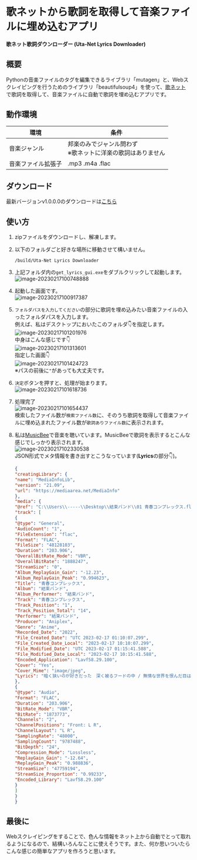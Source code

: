 # 歌ネットから歌詞を取得して音楽ファイルに埋め込むアプリ

**歌ネット歌詞ダウンローダー (Uta-Net Lyrics Downloader)**

## 概要

Pythonの音楽ファイルのタグを編集できるライブラリ「mutagen」と、Webスクレイピングを行うためのライブラリ「beautifulsoup4」を使って、[歌ネット](https://www.uta-net.com/)で歌詞を取得して、音楽ファイルに自動で歌詞を埋め込むアプリです。

## 動作環境

| 環境               | 条件                                                         |
| ------------------ | ------------------------------------------------------------ |
| 音楽ジャンル       | 邦楽のみでジャンル問わず<br />※歌ネットに洋楽の歌詞はありません |
| 音楽ファイル拡張子 | .mp3 .m4a .flac                                              |

## ダウンロード

最新バージョンv1.0.0.0のダウンロードは[こちら](https://github.com/yuusanx3/get_lyrics_from_utanet_release/releases/tag/v1.0.0.0)

## 使い方

1. zipファイルをダウンロードし、解凍します。

2. 以下のフォルダごと好きな場所に移動させて構いません。  
   ```
   /build/Uta-Net Lyrics Downloader
   ```

3. 上記フォルダ内の`get_lyrics_gui.exe`をダブルクリックして起動します。  
   ![image-20230217100748888](./README.assets/image-20230217100748888.png)

4. 起動した画面です。  
   ![image-20230217100917387](./README.assets/image-20230217100917387.png)

5. `フォルダパスを入力してください`の部分に歌詞を埋め込みたい音楽ファイルの入ったフォルダパスを入力します。  
   例えば、私はデスクトップにおいたこのフォルダ👇を指定します。  
   ![image-20230217101201976](./README.assets/image-20230217101201976.png)  
   中身はこんな感じです👇  
   ![image-20230217101313601](./README.assets/image-20230217101313601.png)  
   指定した画面👇  
   ![image-20230217101424723](./README.assets/image-20230217101424723.png)  
   ※パスの前後に`"`があっても大丈夫です。

6. `決定`ボタンを押すと、処理が始まります。  
   ![image-20230217101618736](./README.assets/image-20230217101618736.png)  

7. 処理完了  
   ![image-20230217101654437](./README.assets/image-20230217101654437.png)    
   検索したファイル数が`検索ファイル数`に、そのうち歌詞を取得して音楽ファイルに埋め込まれたファイル数が`歌詞ありファイル数`に表示されます。

8. 私は[MusicBee](https://www.getmusicbee.com/)で音楽を聴いています。MusicBeeで歌詞を表示するとこんな感じでしっかり表示されます。  
   ![image-20230217102330538](./README.assets/image-20230217102330538.png)    
   JSON形式でメタ情報を書き出すとこうなっています(**Lyrics**の部分👇)。  

   ```json
   {
   "creatingLibrary": {
   "name": "MediaInfoLib",
   "version": "21.09",
   "url": "https://mediaarea.net/MediaInfo"
   },
   "media": {
   "@ref": "C:\\Users\\-----\\Desktop\\結束バンド\\01 青春コンプレックス.flac",
   "track": [
   {
   "@type": "General",
   "AudioCount": "1",
   "FileExtension": "flac",
   "Format": "FLAC",
   "FileSize": "48128103",
   "Duration": "203.906",
   "OverallBitRate_Mode": "VBR",
   "OverallBitRate": "1888247",
   "StreamSize": "0",
   "Album_ReplayGain_Gain": "-12.23",
   "Album_ReplayGain_Peak": "0.994623",
   "Title": "青春コンプレックス",
   "Album": "結束バンド",
   "Album_Performer": "結束バンド",
   "Track": "青春コンプレックス",
   "Track_Position": "1",
   "Track_Position_Total": "14",
   "Performer": "結束バンド",
   "Producer": "Aniplex",
   "Genre": "Anime",
   "Recorded_Date": "2022",
   "File_Created_Date": "UTC 2023-02-17 01:10:07.299",
   "File_Created_Date_Local": "2023-02-17 10:10:07.299",
   "File_Modified_Date": "UTC 2023-02-17 01:15:41.588",
   "File_Modified_Date_Local": "2023-02-17 10:15:41.588",
   "Encoded_Application": "Lavf58.29.100",
   "Cover": "Yes",
   "Cover_Mime": "image/jpeg",
   "Lyrics": "暗く狭いのが好きだった　深く被るフードの中 / 無情な世界を恨んだ目は　どうしようもなく愛を欲してた /  / 雨に濡れるのが好きだった　曇った顔が似合うから / 嵐に怯えてるフリをして　空が割れるのを待っていたんだ /  / かき鳴らせ　光のファズで　雷鳴を　轟かせたいんだ / 打ち鳴らせ　痛みの先へ　どうしよう！　大暴走獰猛な鼓動を /  / 悲しい歌ほど好きだった　優しい気持ちになれるから / 明るい場所を求めていた　だけど触れるのは怖かった /  / 深く潜るのが好きだった　海の底にも月があった / 誰にも言わない筈だった　が　歪な線が闇夜を走った /  / かき鳴らせ　交わるカルテット　革命を　成し遂げてみたいな / 打ち鳴らせ　嘆きのフォルテ　どうしよう？　超奔放凶暴な本性を /  / 私　俯いてばかりだ / それでいい　猫背のまま　虎になりたいから /  / かき鳴らせ　光のファズで　雷鳴を　轟かせたいんだ / 打ち鳴らせ　痛みの先へ　さあいこう　大暴走獰猛な鼓動を / 衝動的感情　吠えてみろ！ /  / かき鳴らせ　雷鳴を"
   },
   {
   "@type": "Audio",
   "Format": "FLAC",
   "Duration": "203.906",
   "BitRate_Mode": "VBR",
   "BitRate": "1873773",
   "Channels": "2",
   "ChannelPositions": "Front: L R",
   "ChannelLayout": "L R",
   "SamplingRate": "48000",
   "SamplingCount": "9787488",
   "BitDepth": "24",
   "Compression_Mode": "Lossless",
   "ReplayGain_Gain": "-12.64",
   "ReplayGain_Peak": "0.988836",
   "StreamSize": "47759194",
   "StreamSize_Proportion": "0.99233",
   "Encoded_Library": "Lavf58.29.100"
   }
   ]
   }
   }
   ```

## 最後に

Webスクレイピングをすることで、色んな情報をネット上から自動でとって取れるようになるので、結構いろんなことに使えそうです。また、何か思いついたらこんな感じの簡単なアプリを作ろうと思います。
